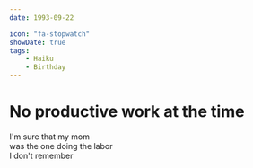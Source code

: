 ```yaml
---
date: 1993-09-22

icon: "fa-stopwatch"
showDate: true
tags: 
    - Haiku
    - Birthday
---
```


# No productive work at the time

I'm sure that my mom <br>
was the one doing the labor <br>
I don't remember <br>